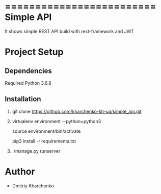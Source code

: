 =========================
 Simple API
=========================

It shows simple REST API build with rest-framework and JWT

Project Setup
=============

Dependencies
------------

Required Python 3.6.8

Installation
------------

1. git clone https://github.com/kharchenko-kh-ua/simple_api.git

2. virtualenv environment --python=python3 

    source environment/bin/activate

    pip3 install -r requirements.txt

3. ./manage.py runserver

Author
=======

* Dmitriy Kharchenko